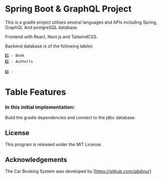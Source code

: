 # Spring Boot & GraphQL Project
This is a gradle project utilises several languages and APIs including Spring, GraphQL And postgreSQL database.

Frontend with React, Next.js and TailwindCSS.

Backend database is of the following tables:
```
1️⃣ - Book
2️⃣ - Authorls

3️⃣ - 
```
# Table Features


### In this initial implementation:
Build the gradle dependencies and connect to the jdbc database.

## License
This program is released under the MIT License.

## Acknowledgements
The Car Booking System was developed by [https://github.com/iabdinur]